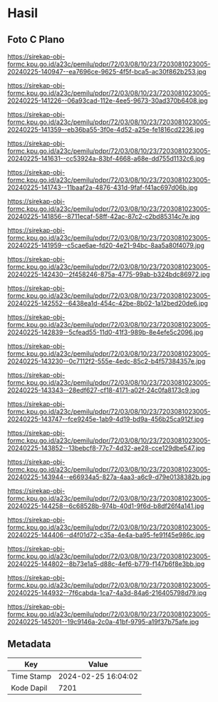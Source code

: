 # Hasil

## Foto C Plano

https://sirekap-obj-formc.kpu.go.id/a23c/pemilu/pdpr/72/03/08/10/23/7203081023005-20240225-140947--ea7696ce-9625-4f5f-bca5-ac30f862b253.jpg

https://sirekap-obj-formc.kpu.go.id/a23c/pemilu/pdpr/72/03/08/10/23/7203081023005-20240225-141226--06a93cad-112e-4ee5-9673-30ad370b6408.jpg

https://sirekap-obj-formc.kpu.go.id/a23c/pemilu/pdpr/72/03/08/10/23/7203081023005-20240225-141359--eb36ba55-3f0e-4d52-a25e-fe1816cd2236.jpg

https://sirekap-obj-formc.kpu.go.id/a23c/pemilu/pdpr/72/03/08/10/23/7203081023005-20240225-141631--cc53924a-83bf-4668-a68e-dd755d1132c6.jpg

https://sirekap-obj-formc.kpu.go.id/a23c/pemilu/pdpr/72/03/08/10/23/7203081023005-20240225-141743--11baaf2a-4876-431d-9faf-f41ac697d06b.jpg

https://sirekap-obj-formc.kpu.go.id/a23c/pemilu/pdpr/72/03/08/10/23/7203081023005-20240225-141856--8711ecaf-58ff-42ac-87c2-c2bd85314c7e.jpg

https://sirekap-obj-formc.kpu.go.id/a23c/pemilu/pdpr/72/03/08/10/23/7203081023005-20240225-141959--c5cae6ae-fd20-4e21-94bc-8aa5a80f4079.jpg

https://sirekap-obj-formc.kpu.go.id/a23c/pemilu/pdpr/72/03/08/10/23/7203081023005-20240225-142430--2f458246-875a-4775-99ab-b324bdc86972.jpg

https://sirekap-obj-formc.kpu.go.id/a23c/pemilu/pdpr/72/03/08/10/23/7203081023005-20240225-142552--6438ea1d-454c-42be-8b02-1a12bed20de6.jpg

https://sirekap-obj-formc.kpu.go.id/a23c/pemilu/pdpr/72/03/08/10/23/7203081023005-20240225-142839--5cfead55-11d0-41f3-989b-8e4efe5c2096.jpg

https://sirekap-obj-formc.kpu.go.id/a23c/pemilu/pdpr/72/03/08/10/23/7203081023005-20240225-143230--0c7112f2-555e-4edc-85c2-b4f57384357e.jpg

https://sirekap-obj-formc.kpu.go.id/a23c/pemilu/pdpr/72/03/08/10/23/7203081023005-20240225-143343--28edf627-cf18-4171-a02f-24c0fa8173c9.jpg

https://sirekap-obj-formc.kpu.go.id/a23c/pemilu/pdpr/72/03/08/10/23/7203081023005-20240225-143747--fce9245e-1ab9-4d19-bd9a-456b25ca912f.jpg

https://sirekap-obj-formc.kpu.go.id/a23c/pemilu/pdpr/72/03/08/10/23/7203081023005-20240225-143852--13bebcf8-77c7-4d32-ae28-cce129dbe547.jpg

https://sirekap-obj-formc.kpu.go.id/a23c/pemilu/pdpr/72/03/08/10/23/7203081023005-20240225-143944--e66934a5-827a-4aa3-a6c9-d79e0138382b.jpg

https://sirekap-obj-formc.kpu.go.id/a23c/pemilu/pdpr/72/03/08/10/23/7203081023005-20240225-144258--6c68528b-974b-40d1-9f6d-b8df26f4a141.jpg

https://sirekap-obj-formc.kpu.go.id/a23c/pemilu/pdpr/72/03/08/10/23/7203081023005-20240225-144406--d4f01d72-c35a-4e4a-ba95-fe91f45e986c.jpg

https://sirekap-obj-formc.kpu.go.id/a23c/pemilu/pdpr/72/03/08/10/23/7203081023005-20240225-144802--8b73e1a5-d88c-4ef6-b779-f147b6f8e3bb.jpg

https://sirekap-obj-formc.kpu.go.id/a23c/pemilu/pdpr/72/03/08/10/23/7203081023005-20240225-144932--7f6cabda-1ca7-4a3d-84a6-216405798d79.jpg

https://sirekap-obj-formc.kpu.go.id/a23c/pemilu/pdpr/72/03/08/10/23/7203081023005-20240225-145201--19c9146a-2c0a-41bf-9795-a19f37b75afe.jpg


## Metadata

| Key        | Value               |
| ---------- | ------------------- |
| Time Stamp | 2024-02-25 16:04:02 |
| Kode Dapil | 7201                |



